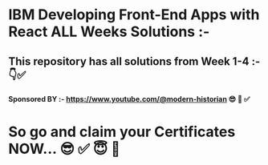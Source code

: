 # IBM Developing Front-End Apps with React ALL Weeks Solutions :-
## This repository has all solutions from Week 1-4 :- 👇✅
#### Sponsored BY :- https://www.youtube.com/@modern-historian  😎 🚀 ✅
# So go and claim your Certificates NOW... 😎 ✅ 😇 💯
